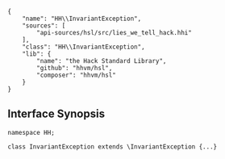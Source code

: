 ``` yamlmeta
{
    "name": "HH\\InvariantException",
    "sources": [
        "api-sources/hsl/src/lies_we_tell_hack.hhi"
    ],
    "class": "HH\\InvariantException",
    "lib": {
        "name": "the Hack Standard Library",
        "github": "hhvm/hsl",
        "composer": "hhvm/hsl"
    }
}
```




## Interface Synopsis




``` Hack
namespace HH;

class InvariantException extends \InvariantException {...}
```



<!-- HHAPIDOC -->
